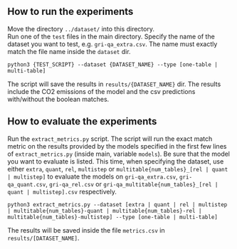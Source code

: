 ## How to run the experiments

Move the directory `../dataset/` into this directory.  
Run one of the `test` files in the main directory. Specify the name of the dataset you want to test, e.g. `gri-qa_extra.csv`. The name must exactly match the file name inside the `dataset` dir.

```
python3 {TEST_SCRIPT} --dataset {DATASET_NAME} --type [one-table | multi-table]
```

The script will save the results in `results/{DATASET_NAME}` dir. The results include the CO2 emissions of the model and the csv predictions with/without the boolean matches.

## How to evaluate the experiments

Run the `extract_metrics.py` script. The script will run the exact match metric on the results provided by the models specified in the first few lines of `extract_metrics.py` (inside main, variable `models`). Be sure that the model you want to evaluate is listed. This time, when specifying the dataset, use either `extra`, `quant`, `rel`, `multistep` or `multitable{num_tables}_[rel | quant | multistep]` to evaluate the models on `gri-qa_extra.csv`, `gri-qa_quant.csv`, `gri-qa_rel.csv` or `gri-qa_multitable{num_tables}_[rel | quant | multistep].csv` respectively.

```
python3 extract_metrics.py --dataset [extra | quant | rel | multistep | multitable{num_tables}-quant | multitable{num_tables}-rel | multitable{num_tables}-multistep] --type [one-table | multi-table]
```

The results will be saved inside the file `metrics.csv` in `results/[DATASET_NAME]`.